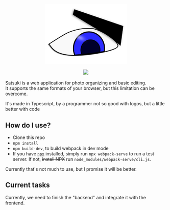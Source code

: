 
<p align="center">
<img width="256px" src="logo.png" alt="logo" />
</p>

<p align="center">
	<a href="https://travis-ci.org/arthurmco/satsuki"><img src="https://travis-ci.org/arthurmco/satsuki.svg?branch=master"></a>
</p>

Satsuki is a web application for photo organizing and basic
editing.  
It supports the same formats of your browser, but this
limitation can be overcome.

It's made in Typescript, by a programmer not so good with logos, but a
little better with code

## How do I use?

 - Clone this repo
 - `npm install`
 - `npm build-dev`, to build webpack in dev mode
 - If you have [`npx`](https://github.com/zkat/npx "NPX link")
   installed, simply run `npx webpack-serve` to run a test server. If
   not, ~~install NPX~~ run `node_modules/webpack-serve/cli.js`.
   
 Currently that's not much to use, but I promise it will be better.

## Current tasks

Currently, we need to finish the "backend" and integrate it with the
frontend.


